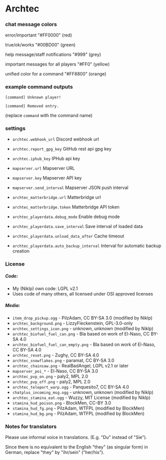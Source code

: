 # Archtec

### chat message colors
error/important "#FF0000" (red)

true/ok/works "#00BD00" (green)

help message/staff notifications "#999" (grey)

important messages for all players "#FF0" (yellow)

unified color for a command "#FF8800" (orange)

### example command outputs
`[command] Unknown player!`

`[command] Removed entry.`

(replace `command` with the command name)

### settings
- `archtec.webhook_url` Discord webhook url
- `archtec.report_gpg_key` GitHub rest api gpg key
- `archtec.iphub_key` IPHub api key

- `mapserver.url` Mapserver URL
- `mapserver.key` Mapserver API key
- `mapserver.send_interval` Mapserver JSON push interval

- `archtec_matterbridge.url` Matterbridge url
- `archtec_matterbridge.token` Matterbridge API token

- `archtec_playerdata.debug_mode` Enable debug mode
- `archtec_playerdata.save_interval` Save interval of loaded data
- `archtec_playerdata.unload_data_after` Cache timeout
- `archtec_playerdata.auto_backup_interval` Interval for automatic backup creation

### License

##### Code: 
- My (Niklp) own code: LGPL v2.1
- Uses code of many others, all licensed under OSI approved licenses

##### Media:
- `item_drop_pickup.ogg` - PilzAdam, CC BY-SA 3.0 (modified by Niklp)
- `archtec_background.png` - LizzyFleckenstein, GPL-3.0-only
- `archtec_settings_icon.png` - unknown, unknown (modified by Niklp)
- `archtec_biofuel_fuel_can.png` - Bla based on work of El-Naso, CC BY-SA 4.0
- `archtec_biofuel_fuel_can_empty.png` - Bla based on work of El-Naso, CC BY-SA 4.0
- `archtec_reset.png` - Zughy, CC BY-SA 4.0
- `archtec_snowflakes.png` - paramat, CC BY-SA 3.0
- `archtec_chainsaw.png` - RealBadAngel, LGPL v2.1 or later
- `mapserver_poi_*` - El-Naso, CC BY-SA 3.0
- `archtec_pvp_on.png` - paly2, MPL 2.0
- `archtec_pvp_off.png` - paly2, MPL 2.0
- `archtec_teleport_warp.ogg` - Panquesito7, CC BY-SA 4.0
- `chatplus_incoming_msg.ogg` - unknown, unknown (modified by Niklp)
- `archtec_stamina_eat.ogg` - Wuzzy, MIT License (modified by Niklp)
- `stamina_hud_poison.png` - BlockMen, CC-BY 3.0
- `stamina_hud_fg.png` - PilzAdam, WTFPL (modified by BlockMen)
- `stamina_hud_bg.png` - PilzAdam, WTFPL (modified by BlockMen)

### Notes for translators

Please use informal voice in translations. (E.g. "Du" instead of "Sie").

Since there is no equivalent to the English "they" (as singular form) in German, replace "they" by "ihr/sein" ("her/his").
